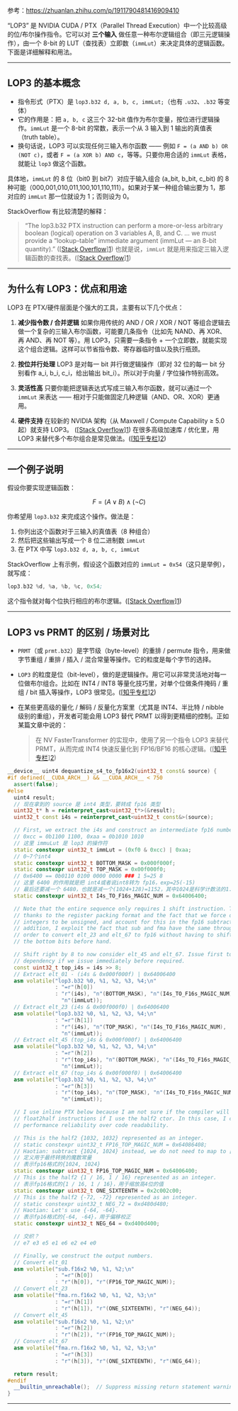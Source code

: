 参考：https://zhuanlan.zhihu.com/p/1911790481416909410

“LOP3” 是 NVIDIA CUDA / PTX（Parallel Thread Execution）中一个比较高级的位/布尔操作指令。它可以对 **三个输入** 做任意一种布尔逻辑组合（即三元逻辑操作），由一个 8-bit 的 LUT（查找表）立即数（`immLut`）来决定具体的逻辑函数。下面是详细解释和用法。

---

## LOP3 的基本概念

* 指令形式（PTX）是 `lop3.b32 d, a, b, c, immLut;`（也有 `.u32`、`.b32` 等变体）
* 它的作用是：把 `a, b, c` 这三个 32-bit 值作为布尔变量，按位进行逻辑操作。`immLut` 是一个 8-bit 的常数，表示一个从 3 输入到 1 输出的真值表（truth table）。
* 换句话说，LOP3 可以实现任何三输入布尔函数 —— 例如 `F = (a AND b) OR (NOT c)`，或者 `F = (a XOR b) AND c`，等等。只要你用合适的 `immLut` 表格，就能让 `lop3` 做这个函数。

具体地，`immLut` 的 8 位（bit0 到 bit7）对应于输入组合 (a\_bit, b\_bit, c\_bit) 的 8 种可能（000,001,010,011,100,101,110,111）。如果对于某一种组合输出要为 1，那对应的 `immLut` 那一位就设为 1；否则设为 0。

StackOverflow 有比较清楚的解释：

> “The lop3.b32 PTX instruction can perform a more-or-less arbitrary boolean (logical) operation on 3 variables A, B, and C. … we must provide a “lookup-table” immediate argument (immLut — an 8-bit quantity).” ([[Stack Overflow](https://stackoverflow.com/questions/37149662/how-to-write-lop3-based-instructions-for-maxwell-and-up-nvidia-architecture?utm_source=chatgpt.com)][1])
> 也就是说，`immLut` 就是用来指定三输入逻辑函数的查找表。([[Stack Overflow](https://stackoverflow.com/questions/37149662/how-to-write-lop3-based-instructions-for-maxwell-and-up-nvidia-architecture?utm_source=chatgpt.com)][1])

---

## 为什么有 LOP3：优点和用途

LOP3 在 PTX/硬件层面是个强大的工具，主要有以下几个优点：

1. **减少指令数 / 合并逻辑**
   如果你用传统的 AND / OR / XOR / NOT 等组合逻辑去做一个复杂的三输入布尔函数，可能要几条指令（比如先 NAND、再 XOR、再 AND、再 NOT 等）。用 LOP3，只需要一条指令 + 一个立即数，就能实现这个组合逻辑。这样可以节省指令数、寄存器临时值以及执行瓶颈。

2. **按位并行处理**
   LOP3 是对每一 bit 并行做逻辑操作（即对 32 位的每一 bit 分别看作 a\_i, b\_i, c\_i，给出输出 bit\_i）。所以对于向量 / 字位操作特别高效。

3. **灵活性高**
   只要你能把逻辑表达式写成三输入布尔函数，就可以通过一个 `immLut` 来表达 —— 相对于只能做固定几种逻辑（AND、OR、XOR）更通用。

4. **硬件支持**
   在较新的 NVIDIA 架构（从 Maxwell / Compute Capability ≥ 5.0 起）就支持 LOP3。 ([[Stack Overflow](https://stackoverflow.com/questions/37149662/how-to-write-lop3-based-instructions-for-maxwell-and-up-nvidia-architecture?utm_source=chatgpt.com)][1])
   在很多高级加速库 / 优化里，用 LOP3 来替代多个布尔组合是常见做法。([[知乎专栏](https://zhuanlan.zhihu.com/p/657073857?utm_source=chatgpt.com)][2])

---

## 一个例子说明

假设你要实现逻辑函数：

$$
F = (A \lor B) \land (\lnot C)
$$

你希望用 `lop3.b32` 来完成这个操作。做法是：

1. 你列出这个函数对于三输入的真值表（8 种组合）
2. 然后把这些输出写成一个 8 位二进制数 `immLut`
3. 在 PTX 中写 `lop3.b32 d, a, b, c, immLut`

StackOverflow 上有示例，假设这个函数对应的 `immLut = 0x54`（这只是举例），就写成：

```asm
lop3.b32 %d, %a, %b, %c, 0x54;
```

这个指令就对每个位执行相应的布尔逻辑。([[Stack Overflow](https://stackoverflow.com/questions/37149662/how-to-write-lop3-based-instructions-for-maxwell-and-up-nvidia-architecture?utm_source=chatgpt.com)][1])

---

## LOP3 vs PRMT 的区别 / 场景对比

* `PRMT`（或 `prmt.b32`）是字节级（byte-level）的重排 / permute 指令，用来做字节重组 / 重排 / 插入 / 混合常量等操作。它的粒度是每个字节的选择。
* `LOP3` 的粒度是位（bit-level），做的是逻辑操作。用它可以非常灵活地对每一位做布尔组合。比如在 INT4 / INT8 等量化技巧里，对单个位做条件掩码 / 重组 / bit 插入等操作，LOP3 很常见。([[知乎专栏](https://zhuanlan.zhihu.com/p/657073857?utm_source=chatgpt.com)][2])
* 在某些更高级的量化 / 解码 / 反量化方案里（尤其是 INT4、半比特 / nibble 级别的重组），开发者可能会用 LOP3 替代 PRMT 以得到更精细的控制。正如某篇文章中说的：

  > 在 NV FasterTransformer 的实现中，使用了另一个指令 LOP3 来替代 PRMT，从而完成 INT4 快速反量化到 FP16/BF16 的核心逻辑。([[知乎专栏](https://zhuanlan.zhihu.com/p/657073857?utm_source=chatgpt.com)][2])

``` cpp
__device__ uint4 dequantize_s4_to_fp16x2(uint32_t const& source) {
#if defined(__CUDA_ARCH__) && __CUDA_ARCH__ < 750
  assert(false);
#else
  uint4 result;
  // 现在拿到的 source 是 int4 类型，要转成 fp16 类型
  uint32_t* h = reinterpret_cast<uint32_t*>(&result);
  uint32_t const i4s = reinterpret_cast<uint32_t const&>(source);

  // First, we extract the i4s and construct an intermediate fp16 number.
  // 0xcc = 0b1100 1100, 0xaa = 0b1010 1010
  // 这里 immuLut 是 lop3 的操作符
  static constexpr uint32_t immLut = (0xf0 & 0xcc) | 0xaa;
  // 0~7个int4
  static constexpr uint32_t BOTTOM_MASK = 0x000f000f;
  static constexpr uint32_t TOP_MASK = 0x00f000f0;
  // 0x6400 == 0b0110 0100 0000 0000 ### 1 5=25 8
  // 这里 6400 的作用就是把 int4或者说int8转为 fp16，exp=25(-15)
  // 最后还要减一个 6480，也就是减一个(1024+128)=1152，其中1024是科学计数法的1.0中的1，128是int转uint时多加的。
  static constexpr uint32_t I4s_TO_F16s_MAGIC_NUM = 0x64006400;

  // Note that the entire sequence only requires 1 shift instruction. This is
  // thanks to the register packing format and the fact that we force our
  // integers to be unsigned, and account for this in the fp16 subtractions. In
  // addition, I exploit the fact that sub and fma have the same throughput in
  // order to convert elt_23 and elt_67 to fp16 without having to shift them to
  // the bottom bits before hand.

  // Shift right by 8 to now consider elt_45 and elt_67. Issue first to hide RAW
  // dependency if we issue immediately before required.
  const uint32_t top_i4s = i4s >> 8;
  // Extract elt_01 - (i4s & 0x000f000f) | 0x64006400
  asm volatile("lop3.b32 %0, %1, %2, %3, %4;\n"
               : "=r"(h[0])
               : "r"(i4s), "n"(BOTTOM_MASK), "n"(I4s_TO_F16s_MAGIC_NUM),
                 "n"(immLut));
  // Extract elt_23 (i4s & 0x00f000f0) | 0x64006400
  asm volatile("lop3.b32 %0, %1, %2, %3, %4;\n"
               : "=r"(h[1])
               : "r"(i4s), "n"(TOP_MASK), "n"(I4s_TO_F16s_MAGIC_NUM),
                 "n"(immLut));
  // Extract elt_45 (top_i4s & 0x000f000f) | 0x64006400
  asm volatile("lop3.b32 %0, %1, %2, %3, %4;\n"
               : "=r"(h[2])
               : "r"(top_i4s), "n"(BOTTOM_MASK), "n"(I4s_TO_F16s_MAGIC_NUM),
                 "n"(immLut));
  // Extract elt_67 (top_i4s & 0x00f000f0) | 0x64006400
  asm volatile("lop3.b32 %0, %1, %2, %3, %4;\n"
               : "=r"(h[3])
               : "r"(top_i4s), "n"(TOP_MASK), "n"(I4s_TO_F16s_MAGIC_NUM),
                 "n"(immLut));

  // I use inline PTX below because I am not sure if the compiler will emit
  // float2half instructions if I use the half2 ctor. In this case, I chose
  // performance reliability over code readability.

  // This is the half2 {1032, 1032} represented as an integer.
  // static constexpr uint32_t FP16_TOP_MAGIC_NUM = 0x64086408;
  // Haotian: subtract {1024, 1024} instead, we do not need to map to [-8, 7]
  // 定义用于最终转换的魔数常量
  // 表示fp16格式的{1024, 1024}
  static constexpr uint32_t FP16_TOP_MAGIC_NUM = 0x64006400;
  // This is the half2 {1 / 16, 1 / 16} represented as an integer.
  // 表示fp16格式的{1 / 16, 1 / 16}，用于缩放高4位的值
  static constexpr uint32_t ONE_SIXTEENTH = 0x2c002c00;
  // This is the half2 {-72, -72} represented as an integer.
  // static constexpr uint32_t NEG_72 = 0xd480d480;
  // Haotian: Let's use {-64, -64}.
  // 表示fp16格式的{-64, -64}，用于偏移校正
  static constexpr uint32_t NEG_64 = 0xd400d400;

  // 交织？
  // e7 e3 e5 e1 e6 e2 e4 e0

  // Finally, we construct the output numbers.
  // Convert elt_01
  asm volatile("sub.f16x2 %0, %1, %2;\n"
               : "=r"(h[0])
               : "r"(h[0]), "r"(FP16_TOP_MAGIC_NUM));
  // Convert elt_23
  asm volatile("fma.rn.f16x2 %0, %1, %2, %3;\n"
               : "=r"(h[1])
               : "r"(h[1]), "r"(ONE_SIXTEENTH), "r"(NEG_64));
  // Convert elt_45
  asm volatile("sub.f16x2 %0, %1, %2;\n"
               : "=r"(h[2])
               : "r"(h[2]), "r"(FP16_TOP_MAGIC_NUM));
  // Convert elt_67
  asm volatile("fma.rn.f16x2 %0, %1, %2, %3;\n"
               : "=r"(h[3])
               : "r"(h[3]), "r"(ONE_SIXTEENTH), "r"(NEG_64));

  return result;
#endif
  __builtin_unreachable();  // Suppress missing return statement warning
}
```

---

[1]: https://stackoverflow.com/questions/37149662/how-to-write-lop3-based-instructions-for-maxwell-and-up-nvidia-architecture?utm_source=chatgpt.com "cuda - How to write LOP3 based instructions for Maxwell and up NVIDIA ..."
[2]: https://zhuanlan.zhihu.com/p/657073857?utm_source=chatgpt.com "[LLM推理优化] WINT8/4-(03): LOP3指令详解及INT4转FP16 ..."